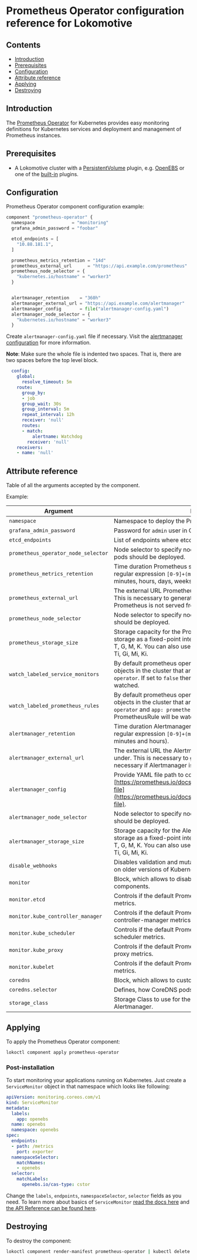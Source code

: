 # Prometheus Operator configuration reference for Lokomotive

## Contents

* [Introduction](#introduction)
* [Prerequisites](#prerequisites)
* [Configuration](#configuration)
* [Attribute reference](#attribute-reference)
* [Applying](#applying)
* [Destroying](#destroying)

## Introduction

The [Prometheus Operator](https://github.com/coreos/prometheus-operator) for Kubernetes provides
easy monitoring definitions for Kubernetes services and deployment and management of Prometheus
instances.

## Prerequisites

* A Lokomotive cluster with a
  [PersistentVolume](https://kubernetes.io/docs/concepts/storage/persistent-volumes/) plugin, e.g.
  [OpenEBS](openebs.md) or one of the
  [built-in](https://kubernetes.io/docs/concepts/storage/persistent-volumes/#types-of-persistent-volumes)
  plugins.

## Configuration

Prometheus Operator component configuration example:

```tf
component "prometheus-operator" {
  namespace              = "monitoring"
  grafana_admin_password = "foobar"

  etcd_endpoints = [
    "10.88.181.1",
  ]

  prometheus_metrics_retention = "14d"
  prometheus_external_url      = "https://api.example.com/prometheus"
  prometheus_node_selector = {
    "kubernetes.io/hostname" = "worker3"
  }


  alertmanager_retention    = "360h"
  alertmanager_external_url = "https://api.example.com/alertmanager"
  alertmanager_config       = file("alertmanager-config.yaml")
  alertmanager_node_selector = {
    "kubernetes.io/hostname" = "worker3"
  }
```

Create `alertmanager-config.yaml` file if necessary. Visit the [alertmanager
configuration](https://prometheus.io/docs/alerting/configuration/#configuration-file) for more
information.

**Note**: Make sure the whole file is indented two spaces. That is, there are two spaces before the top level block.

```yaml
  config:
    global:
      resolve_timeout: 5m
    route:
      group_by:
      - job
      group_wait: 30s
      group_interval: 5m
      repeat_interval: 12h
      receiver: 'null'
      routes:
      - match:
          alertname: Watchdog
        receiver: 'null'
    receivers:
    - name: 'null'
```

## Attribute reference

Table of all the arguments accepted by the component.

Example:

| Argument | Description | Default | Required |
|--------	|--------------|:-------:|:--------:|
| `namespace` | Namespace to deploy the Prometheus Operator. | - | true |
| `grafana_admin_password` | Password for `admin` user in Grafana.  | - | true |
| `etcd_endpoints` | List of endpoints where etcd can be reachable from Kubernetes. | [] | false |
| `prometheus_operator_node_selector` | Node selector to specify nodes where the Prometheus Operator pods should be deployed. | {} | false |
| `prometheus_metrics_retention` | Time duration Prometheus shall retain data for. Must match the regular expression `[0-9]+(ms\|s\|m\|h\|d\|w\|y)` (milliseconds, seconds, minutes, hours, days, weeks and years). | `10d` | false |
| `prometheus_external_url` | The external URL Prometheus instances will be available under. This is necessary to generate correct URLs. This is necessary if Prometheus is not served from root of a DNS name. | "" | false |
| `prometheus_node_selector` | Node selector to specify nodes where the Prometheus pods should be deployed. | {} | false |
| `prometheus_storage_size` | Storage capacity for the Prometheus in bytes. You can express storage as a fixed-point integer using one of these suffixes: E, P, T, G, M, K. You can also use the power-of-two equivalents: Ei, Pi, Ti, Gi, Mi, Ki. | "50Gi" | false |
| `watch_labeled_service_monitors` | By default prometheus operator watches only the ServiceMonitor objects in the cluster that are labeled `release: prometheus-operator`. If set to `false` then all the ServiceMonitors will be watched. | `true` | false |
| `watch_labeled_prometheus_rules` | By default prometheus operator watches only the PrometheusRule objects in the cluster that are labeled `release: prometheus-operator` and `app: prometheus-operator`. If set to `false` then all the PrometheusRule will be watched. | `true` | false |
| `alertmanager_retention` | Time duration Alertmanager shall retain data for. Must match the regular expression `[0-9]+(ms\|s\|m\|h)` (milliseconds, seconds, minutes and hours). | `120h` | false |
| `alertmanager_external_url` | The external URL the Alertmanager instances will be available under. This is necessary to generate correct URLs. This is necessary if Alertmanager is not served from root of a DNS name. | "" | false |
| `alertmanager_config` | Provide YAML file path to configure Alertmanager. See [https://prometheus.io/docs/alerting/configuration/#configuration-file](https://prometheus.io/docs/alerting/configuration/#configuration-file). | `{"global":{"resolve_timeout":"5m"},"route":{"group_by":["job"],"group_wait":"30s","group_interval":"5m","repeat_interval":"12h","receiver":"null","routes":[{"match":{"alertname":"Watchdog"},"receiver":"null"}]},"receivers":[{"name":"null"}]}` | false |
| `alertmanager_node_selector` | Node selector to specify nodes where the AlertManager pods should be deployed. | {} | false |
| `alertmanager_storage_size` | Storage capacity for the Alertmanager in bytes. You can express storage as a fixed-point integer using one of these suffixes: E, P, T, G, M, K. You can also use the power-of-two equivalents: Ei, Pi, Ti, Gi, Mi, Ki. | "50Gi" | false |
| `disable_webhooks` | Disables validation and mutation webhooks. This might be required on older versions of Kubernetes to install successfully. | false | false |
| `monitor` | Block, which allows to disable scraping of individual Kubernetes components. | - | false |
| `monitor.etcd` | Controls if the default Prometheus instance should scrape etcd metrics. | true | false |
| `monitor.kube_controller_manager` | Controls if the default Prometheus instance should scrape kube-controller-manager metrics. | true | false |
| `monitor.kube_scheduler` | Controls if the default Prometheus instance should scrape kube-scheduler metrics. | true | false |
| `monitor.kube_proxy` | Controls if the default Prometheus instance should scrape kube-proxy metrics. | true | false |
| `monitor.kubelet` | Controls if the default Prometheus instance should scrape kubelet metrics. | true | false |
| `coredns` | Block, which allows to customize, how CoreDNS is scraped. | - | false |
| `coredns.selector` | Defines, how CoreDNS pods should be selected for scraping. | {"k8s-app":"coredns","tier":"control-plane"} | false |
| `storage_class` | Storage Class to use for the storage allowed for Prometheus and Alertmanager. | - | false |

## Applying

To apply the Prometheus Operator component:

```bash
lokoctl component apply prometheus-operator
```

### Post-installation

To start monitoring your applications running on Kubernetes. Just create a `ServiceMonitor` object
in that namespace which looks like following:

```yaml
apiVersion: monitoring.coreos.com/v1
kind: ServiceMonitor
metadata:
  labels:
    app: openebs
  name: openebs
  namespace: openebs
spec:
  endpoints:
  - path: /metrics
    port: exporter
  namespaceSelector:
    matchNames:
    - openebs
  selector:
    matchLabels:
      openebs.io/cas-type: cstor
```

Change the `labels`, `endpoints`, `namespaceSelector`, `selector` fields as you need. To learn more
about basics of `ServiceMonitor` [read the docs
here](https://github.com/coreos/prometheus-operator/blob/master/Documentation/user-guides/getting-started.md#related-resources)
and [the API Reference can be found
here](https://github.com/coreos/prometheus-operator/blob/master/Documentation/api.md#servicemonitor).

## Destroying

To destroy the component:

```bash
lokoctl component render-manifest prometheus-operator | kubectl delete -f -
```
